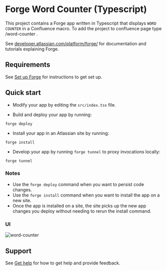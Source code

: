 # Forge Word Counter (Typescript)

This project contains a Forge app written in Typescript that displays `WORD COUNTER` in a Confluence macro.
To add the project to confluence page type /word-counter .

See [developer.atlassian.com/platform/forge/](https://developer.atlassian.com/platform/forge) for documentation and tutorials explaining Forge.

## Requirements

See [Set up Forge](https://developer.atlassian.com/platform/forge/set-up-forge/) for instructions to get set up.

## Quick start

- Modify your app by editing the `src/index.tsx` file.

- Build and deploy your app by running:
```
forge deploy
```

- Install your app in an Atlassian site by running:
```
forge install
```

- Develop your app by running `forge tunnel` to proxy invocations locally:
```
forge tunnel
```

### Notes
- Use the `forge deploy` command when you want to persist code changes.
- Use the `forge install` command when you want to install the app on a new site.
- Once the app is installed on a site, the site picks up the new app changes you deploy without needing to rerun the install command.

### UI
![word-counter](https://user-images.githubusercontent.com/52990035/156964465-28da7469-c7f3-4b3e-9bb2-6d4aa56f9b01.png)


## Support

See [Get help](https://developer.atlassian.com/platform/forge/get-help/) for how to get help and provide feedback.
